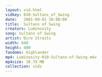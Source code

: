 ```yaml
---
layout: vid.html
vidkey: 010-Sultans_of_Swing
date:   2001-09-01 10:00:00
title:  Sultans of Swing
creators: Luminosity
song: Sultans of Swing
artist: Dire Straits
width: 640
height: 480
fandoms: Highlander
mp4: Luminosity-010-Sultans-of-Swing.m4v
mp4size: 38.79 MB
collection: vids
---
```


  <div>
  
  </div>
  